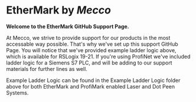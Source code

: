 # EtherMark by _Mecco_
**Welcome to the EtherMark GitHub Support Page.**

At Mecco, we strive to provide support for our products in the most accessable way possible. That's why we've set up this support GitHub Page. You will notice that we've provided example ladder logic above, which is available for RSLogix 19-21. If you're using ProfiNet we've included ladder logic for a Siemens S7 PLC, and will be adding to our support materials for further lines as well.

Example Ladder Logic can be found in the Example Ladder Logic folder above for both EtherMark and ProfiMark enabled Laser and Dot Peen Systems. 
